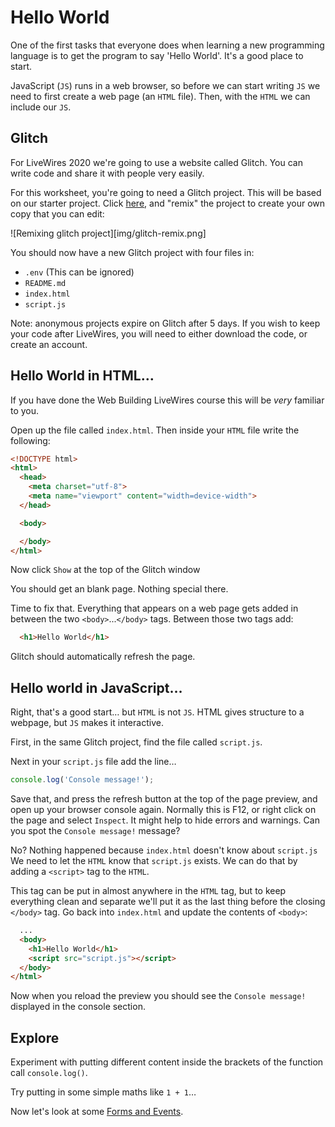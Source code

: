 # Hello World

One of the first tasks that everyone does when learning a new programming language is to get the program to say 'Hello World'. It's a good place to start.

JavaScript (`JS`) runs in a web browser, so before we can start writing `JS` we need to first create a web page (an `HTML` file). Then, with the `HTML` we can include our `JS`.

## Glitch

For LiveWires 2020 we're going to use a website called Glitch. You can write code and share it with people very easily. 

For this worksheet, you're going to need a Glitch project. This will be based on our starter project. Click [here](https://glitch.com/~livewires-01-hello-world), and "remix" the project to create your own copy that you can edit:

![Remixing glitch project][img/glitch-remix.png]

You should now have a new Glitch project with four files in:

- `.env` (This can be ignored)
- `README.md`
- `index.html`
- `script.js`

Note: anonymous projects expire on Glitch after 5 days. If you wish to keep your code after LiveWires, you will need to either download the code, or create an account.

## Hello World in HTML…

If you have done the Web Building LiveWires course this will be _very_ familiar to you.

Open up the file called `index.html`. Then inside your `HTML` file write the following:

```HTML
<!DOCTYPE html>
<html>
  <head>
    <meta charset="utf-8">
    <meta name="viewport" content="width=device-width">
  </head>

  <body>

  </body>
</html>
```

Now click `Show` at the top of the Glitch window

You should get an blank page. Nothing special there.

Time to fix that. Everything that appears on a web page gets added in between the two `<body>`...`</body>` tags. Between those two tags add:

```HTML
  <h1>Hello World</h1>
```

Glitch should automatically refresh the page. 

## Hello world in JavaScript…

Right, that's a good start… but `HTML` is not `JS`. HTML gives structure to a webpage, but `JS` makes it interactive.

First, in the same Glitch project, find the file called `script.js`.

Next in your `script.js` file add the line…

```JavaScript
console.log('Console message!');
```

Save that, and press the refresh button at the top of the page preview, and open up your browser console again. Normally this is F12, or right click on the page and select `Inspect`. It might help to hide errors and warnings. Can you spot the `Console message!` message?

No? Nothing happened because `index.html` doesn't know about `script.js` We need to let the `HTML` know that `script.js` exists. We can do that by adding a `<script>` tag to the `HTML`.

This tag can be put in almost anywhere in the `HTML` tag, but to keep everything clean and separate we'll put it as the last thing before the closing `</body>` tag. Go back into `index.html` and update the contents of `<body>`:

```HTML
  ...
  <body>
    <h1>Hello World</h1>
    <script src="script.js"></script>
  </body>
</html>
```

Now when you reload the preview you should see the `Console message!` displayed in the console section. 

## Explore

Experiment with putting different content inside the brackets of the function call `console.log()`.

Try putting in some simple maths like `1 + 1`…


Now let's look at some [Forms and Events](02-forms-and-events.md).
